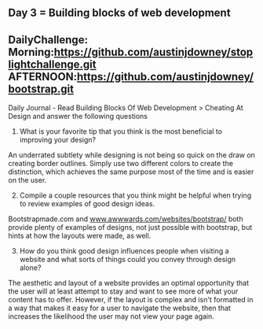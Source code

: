 ## Day 3 = Building blocks of web development

## DailyChallenge: Morning:https://github.com/austinjdowney/stoplightchallenge.git AFTERNOON:https://github.com/austinjdowney/bootstrap.git

Daily Journal - Read Building Blocks Of Web Development > Cheating At Design and answer the following questions

1. What is your favorite tip that you think is the most beneficial to improving your design?

An underrated subtlety while designing is not being so quick on the draw on creating border outlines. Simply use two different colors to create the distinction, which achieves the same purpose most of the time and is easier on the user.

2. Compile a couple resources that you think might be helpful when trying to review examples of good design ideas.

Bootstrapmade.com and www.awwwards.com/websites/bootstrap/ both provide plenty of examples of designs, not just possible with bootstrap, but hints at how the layouts were made, as well.

3. How do you think good design influences people when visiting a website and what sorts of things could you convey through design alone?

The aesthetic and layout of a website provides an optimal opportunity that the user will at least attempt to stay and want to see more of what your content has to offer. However, if the layout is complex and isn't formatted in a way that makes it easy for a user to navigate the website, then that increases the likelihood the user may not view your page again.